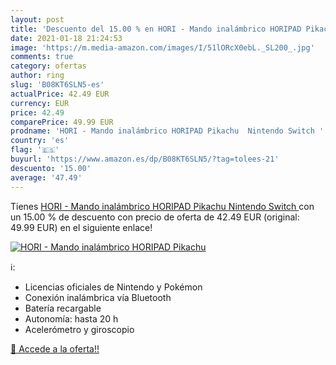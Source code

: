 ```yaml
---
layout: post
title: 'Descuento del 15.00 % en HORI - Mando inalámbrico HORIPAD Pikachu'
date: 2021-01-18 21:24:53
image: 'https://m.media-amazon.com/images/I/51lORcX0ebL._SL200_.jpg'
comments: true
category: ofertas
author: ring
slug: 'B08KT6SLN5-es'
actualPrice: 42.49 EUR
currency: EUR
price: 42.49
comparePrice: 49.99 EUR
prodname: 'HORI - Mando inalámbrico HORIPAD Pikachu  Nintendo Switch '
country: 'es'
flag: '🇪🇸'
buyurl: 'https://www.amazon.es/dp/B08KT6SLN5/?tag=tolees-21'
descuento: '15.00'
average: '47.49'
---
```


Tienes [HORI - Mando inalámbrico HORIPAD Pikachu  Nintendo Switch ](https://www.amazon.es/dp/B08KT6SLN5/?tag=tolees-21) con un 15.00 % de descuento con precio de oferta de 42.49 EUR (original: 49.99 EUR) en el siguiente enlace!

[![HORI - Mando inalámbrico HORIPAD Pikachu](https://m.media-amazon.com/images/I/51lORcX0ebL._SL200_.jpg)](https://www.amazon.es/dp/B08KT6SLN5/?tag=tolees-21)

ℹ️:

- Licencias oficiales de Nintendo y Pokémon
- Conexión inalámbrica vía Bluetooth
- Batería recargable
- Autonomía: hasta 20 h
- Acelerómetro y giroscopio

[🛒 Accede a la oferta!!](https://www.amazon.es/dp/B08KT6SLN5/?tag=tolees-21)
